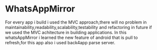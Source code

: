 # WhatsAppMirror
For every app i build i used the MVC approach,there will no problem in maintainability,readability,scalability,testability and refactoring in
future if we used the MVC achitecture in building applications.
In this whatsAppMirror i learned the new feature of android that is pull to refresh,for this app also i used back4app parse server. 
